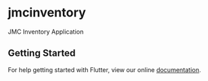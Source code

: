 # jmcinventory

JMC Inventory Application

## Getting Started

For help getting started with Flutter, view our online
[documentation](https://flutter.io/).
